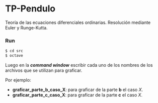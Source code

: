 # TP-Pendulo

Teoría de las ecuaciones diferenciales ordinarias. Resolución mediante Euler y Runge-Kutta.

### Run

```bash
$ cd src
$ octave 
```

Luego en la _**command window**_ escribir cada uno de los nombres de los archivos que se utilizan para graficar. 

Por ejemplo:

- **graficar_parte_b_caso_X**: para graficar de la parte **b** el caso _X_.
- **graficar_parte_c_caso_X**: para graficar de la parte **c** el caso _X_.

